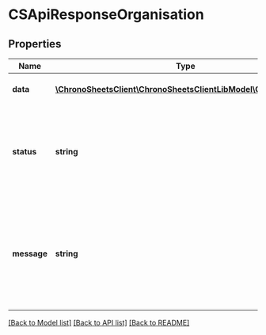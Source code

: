 # CSApiResponseOrganisation

## Properties
Name | Type | Description | Notes
------------ | ------------- | ------------- | -------------
**data** | [**\ChronoSheetsClient\ChronoSheetsClientLibModel\CSOrganisation**](CSOrganisation.md) | The main Data of the response | [optional] 
**status** | **string** | The API response status. Indicates if the request was successful, failed or was unauthorised. | [optional] 
**message** | **string** | A message to accompany the response status.  If the Status is failed, this message will hint why it failed and what you need to do. | [optional] 

[[Back to Model list]](../README.md#documentation-for-models) [[Back to API list]](../README.md#documentation-for-api-endpoints) [[Back to README]](../README.md)



